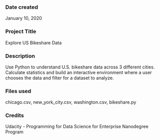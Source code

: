 ### Date created
January 10, 2020

### Project Title
Explore US Bikeshare Data

### Description
Use Python to understand U.S. bikeshare data across 3 different cities. Calculate statistics and build an interactive environment where a user chooses the data and filter for a dataset to analyze.

### Files used
chicago.csv,
new_york_city.csv,
washington.csv, 
bikeshare.py

### Credits
Udacity - Programming for Data Science for Enterprise Nanodegree Program
